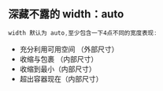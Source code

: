 ## 深藏不露的 width：auto

```javascript
width 默认为 auto,至少包含一下4点不同的宽度表现:
```

- 充分利用可用空间 （外部尺寸）
- 收缩与包裹 （内部尺寸）
- 收缩到最小（内部尺寸）
- 超出容器现在（内部尺寸）
